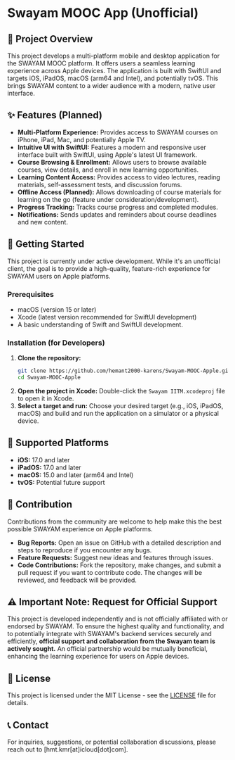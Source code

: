 # Swayam MOOC App (Unofficial)

## 🌟 Project Overview

This project develops a multi-platform mobile and desktop application for the SWAYAM MOOC platform. It offers users a seamless learning experience across Apple devices. The application is built with SwiftUI and targets iOS, iPadOS, macOS (arm64 and Intel), and potentially tvOS. This brings SWAYAM content to a wider audience with a modern, native user interface.

## ✨ Features (Planned)

*   **Multi-Platform Experience:** Provides access to SWAYAM courses on iPhone, iPad, Mac, and potentially Apple TV.
*   **Intuitive UI with SwiftUI:** Features a modern and responsive user interface built with SwiftUI, using Apple's latest UI framework.
*   **Course Browsing & Enrollment:** Allows users to browse available courses, view details, and enroll in new learning opportunities.
*   **Learning Content Access:** Provides access to video lectures, reading materials, self-assessment tests, and discussion forums.
*   **Offline Access (Planned):** Allows downloading of course materials for learning on the go (feature under consideration/development).
*   **Progress Tracking:** Tracks course progress and completed modules.
*   **Notifications:** Sends updates and reminders about course deadlines and new content.

## 🚀 Getting Started

This project is currently under active development. While it's an unofficial client, the goal is to provide a high-quality, feature-rich experience for SWAYAM users on Apple platforms.

### Prerequisites

*   macOS (version 15 or later)
*   Xcode (latest version recommended for SwiftUI development)
*   A basic understanding of Swift and SwiftUI development.

### Installation (for Developers)

1.  **Clone the repository:**
    ```bash
    git clone https://github.com/hemant2000-karens/Swayam-MOOC-Apple.git
    cd Swayam-MOOC-Apple
    ```
2.  **Open the project in Xcode:**
    Double-click the `Swayam IITM.xcodeproj` file to open it in Xcode.
3.  **Select a target and run:**
    Choose your desired target (e.g., iOS, iPadOS, macOS) and build and run the application on a simulator or a physical device.

## 🎯 Supported Platforms

*   **iOS:** 17.0 and later
*   **iPadOS:** 17.0 and later
*   **macOS:** 15.0 and later (arm64 and Intel)
*   **tvOS:** Potential future support

## 🤝 Contribution

Contributions from the community are welcome to help make this the best possible SWAYAM experience on Apple platforms.

*   **Bug Reports:** Open an issue on GitHub with a detailed description and steps to reproduce if you encounter any bugs.
*   **Feature Requests:** Suggest new ideas and features through issues.
*   **Code Contributions:** Fork the repository, make changes, and submit a pull request if you want to contribute code. The changes will be reviewed, and feedback will be provided.

## ⚠️ Important Note: Request for Official Support

This project is developed independently and is not officially affiliated with or endorsed by SWAYAM. To ensure the highest quality and functionality, and to potentially integrate with SWAYAM's backend services securely and efficiently, **official support and collaboration from the Swayam team is actively sought.** An official partnership would be mutually beneficial, enhancing the learning experience for users on Apple devices.

## 📜 License

This project is licensed under the MIT License - see the [LICENSE](https://github.com/Hemant2000-karens/Swayam-MOOC-Apple/blob/main/LICENSE) file for details.

## 📞 Contact

For inquiries, suggestions, or potential collaboration discussions, please reach out to [hmt.kmr[at]icloud[dot]com].
